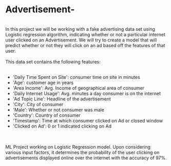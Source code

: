 <h1>Advertisement-</h1>
<br>
In this project we will be working with a fake advertising data set using Logistic regression algorithm, indicating whether or not a particular internet user clicked on an Advertisement. We will try to create a model that will predict whether or not they will click on an ad based off the features of that user.
<br><br>
This data set contains the following features:
<br><br>
<ul>
<li>'Daily Time Spent on Site': consumer time on site in minutes
<li>'Age': customer age in years
<li>'Area Income': Avg. Income of geographical area of consumer
<li>'Daily Internet Usage': Avg. minutes a day consumer is on the internet
<li>'Ad Topic Line': Headline of the advertisement
<li>'City': City of consumer
<li>'Male': Whether or not consumer was male
<li>'Country': Country of consumer
<li>'Timestamp': Time at which consumer clicked on Ad or closed window
<li>'Clicked on Ad': 0 or 1 indicated clicking on Ad
</ul><br>
<br>
ML Project working on Logistic Regression model. Upon considering various input factors, it determines the probability of the user clicking on advertisements displayed online over the internet with the accuracy of 97%.
